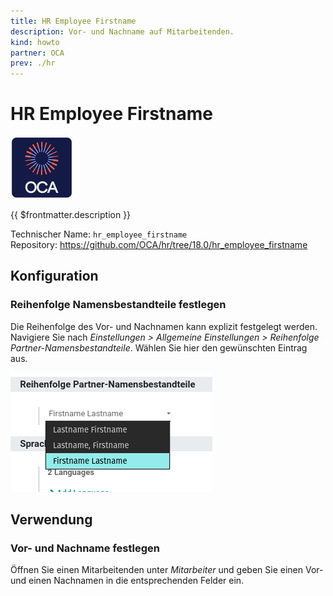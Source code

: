 ```yaml
---
title: HR Employee Firstname
description: Vor- und Nachname auf Mitarbeitenden.
kind: howto
partner: OCA
prev: ./hr
---
```

# HR Employee Firstname
![icon_oca_app](attachments/icon_oca_app.png)

{{ $frontmatter.description }}

Technischer Name: `hr_employee_firstname`\
Repository: <https://github.com/OCA/hr/tree/18.0/hr_employee_firstname>

## Konfiguration

### Reihenfolge Namensbestandteile festlegen

Die Reihenfolge des Vor- und Nachnamen kann explizit festgelegt werden. Navigiere Sie nach *Einstellungen > Allgemeine Einstellungen > Reihenfolge Partner-Namensbestandteile*. Wählen Sie hier den gewünschten Eintrag aus.

![](attachments/Partner%20first%20name%20and%20last%20name%20Namensbestandteile%20festlegen.png)

## Verwendung

### Vor- und Nachname festlegen

Öffnen Sie einen Mitarbeitenden unter *Mitarbeiter* und geben Sie einen Vor- und einen Nachnamen in die entsprechenden Felder ein.
